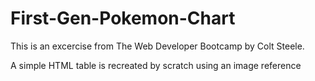 # First-Gen-Pokemon-Chart

This is an excercise from The Web Developer Bootcamp by Colt Steele.

A simple HTML table is recreated by scratch using an image reference
